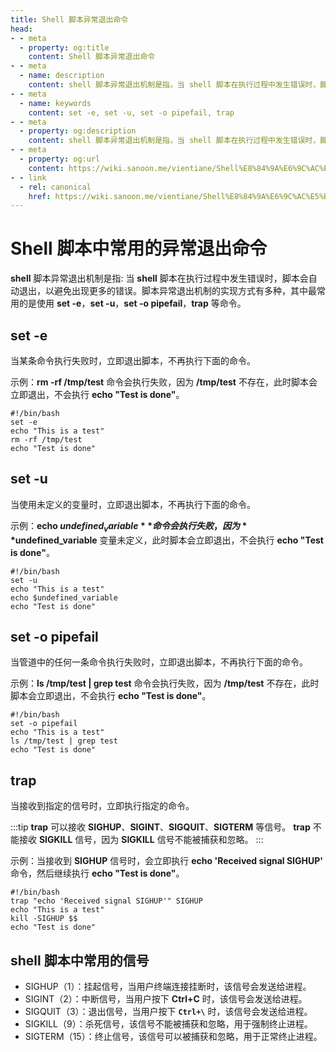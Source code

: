 ```yaml
---
title: Shell 脚本异常退出命令
head:
- - meta
  - property: og:title
    content: Shell 脚本异常退出命令
- - meta
  - name: description
    content: shell 脚本异常退出机制是指，当 shell 脚本在执行过程中发生错误时，脚本会自动退出，以避免出现更多的错误。
- - meta
  - name: keywords
    content: set -e, set -u, set -o pipefail, trap
- - meta
  - property: og:description
    content: shell 脚本异常退出机制是指，当 shell 脚本在执行过程中发生错误时，脚本会自动退出，以避免出现更多的错误。
- - meta
  - property: og:url
    content: https://wiki.sanoon.me/vientiane/Shell%E8%84%9A%E6%9C%AC%E5%BC%82%E5%B8%B8%E9%80%80%E5%87%BA%E5%91%BD%E4%BB%A4
- - link
  - rel: canonical
    href: https://wiki.sanoon.me/vientiane/Shell%E8%84%9A%E6%9C%AC%E5%BC%82%E5%B8%B8%E9%80%80%E5%87%BA%E5%91%BD%E4%BB%A4
---
```


# **Shell** 脚本中常用的异常退出命令

**shell** 脚本异常退出机制是指: 当 **shell** 脚本在执行过程中发生错误时，脚本会自动退出，以避免出现更多的错误。脚本异常退出机制的实现方式有多种，其中最常用的是使用 **set -e**，**set -u**，**set -o pipefail**，**trap** 等命令。

## **set -e**
当某条命令执行失败时，立即退出脚本，不再执行下面的命令。

示例：**rm -rf /tmp/test** 命令会执行失败，因为 **/tmp/test** 不存在，此时脚本会立即退出，不会执行 **echo "Test is done"**。
```shell
#!/bin/bash
set -e
echo "This is a test"
rm -rf /tmp/test
echo "Test is done"
```

## **set -u**
当使用未定义的变量时，立即退出脚本，不再执行下面的命令。

示例：**echo $undefined_variable** 命令会执行失败，因为 **$undefined_variable** 变量未定义，此时脚本会立即退出，不会执行 **echo "Test is done"**。
```shell
#!/bin/bash
set -u
echo "This is a test"
echo $undefined_variable
echo "Test is done"
```

## **set -o pipefail**
当管道中的任何一条命令执行失败时，立即退出脚本，不再执行下面的命令。

示例：**ls /tmp/test | grep test** 命令会执行失败，因为 **/tmp/test** 不存在，此时脚本会立即退出，不会执行 **echo "Test is done"**。

```shell
#!/bin/bash
set -o pipefail
echo "This is a test"
ls /tmp/test | grep test
echo "Test is done"
```


## **trap**
当接收到指定的信号时，立即执行指定的命令。

:::tip 
**trap** 可以接收 **SIGHUP**、**SIGINT**、**SIGQUIT**、**SIGTERM** 等信号。
**trap** 不能接收 **SIGKILL** 信号，因为 **SIGKILL** 信号不能被捕获和忽略。
:::

示例：当接收到 **SIGHUP** 信号时，会立即执行 **echo 'Received signal SIGHUP'** 命令，然后继续执行 **echo "Test is done"**。
```shell
#!/bin/bash
trap "echo 'Received signal SIGHUP'" SIGHUP
echo "This is a test"
kill -SIGHUP $$
echo "Test is done"
```

## **shell** 脚本中常用的信号

* SIGHUP（1）：挂起信号，当用户终端连接挂断时，该信号会发送给进程。
* SIGINT（2）：中断信号，当用户按下 **Ctrl+C** 时，该信号会发送给进程。
* SIGQUIT（3）：退出信号，当用户按下 **`Ctrl+\`** 时，该信号会发送给进程。
* SIGKILL（9）：杀死信号，该信号不能被捕获和忽略，用于强制终止进程。
* SIGTERM（15）：终止信号，该信号可以被捕获和忽略，用于正常终止进程。
    
